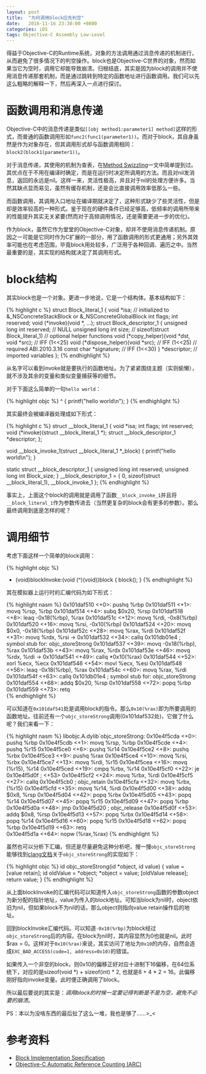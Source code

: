 ```yaml
---
layout: post
title:  "为何调用block应先判空"
date:   2016-11-16 23:30:00 +0800
categories: iOS
tags: Objective-C Assembly Low-Level
---
```



得益于Objective-C的Runtime系统，对象的方法调用通过消息传递的机制进行，从而避免了很多情况下的判空操作。block也是Objective-C世界的对象，然而如果当它为空时，调用它却能导致崩溃。归根结底，其实是因为block的调用并不使用消息传递那套机制，而是通过跳转到特定的函数地址进行函数调用。我们可以先这么粗略的解释一下，然后再深入一点进行探讨。


# 函数调用和消息传递

Objective-C中的消息传递是类似`[[obj method1:parameter1] method]`这样的形式，而普通的函数调用形如`func2(func1(parameter1))`。而对于block，其自身虽然是作为对象存在，但其调用形式却与函数调用相同：`block2(block1(parameter1))`。

对于消息传递，其使用的机制为查表，在[Method Swizzling][Method-Swizzling]一文中简单提到过。其优点在于不用在编译时确定，而是在运行时决定所调用的方法。而且对nil发消息，返回的永远是nil。这样一来，灵活性极高，并且对于nil的处理方便许多。当然其缺点显而易见，虽然有缓存机制，还是会比直接调用效率低那么一些。

而函数调用，其调用入口地址在编译期就决定了，这种形式缺少了些灵活性，但是却是效率较高的一种形式。鉴于现在的硬件条件已经足够高，低频率的调用所带来的性能提升其实无关紧要(然而对于高频调用情况，还是需要更进一步的优化)。

作为block，虽然它作为堂堂的Objective-C对象，却并不使用消息传递机制。原因之一可能是它同时作为C扩展的一部分，用了函数调用的形式更通用；另外其效率可能也在考虑范围，毕竟block用处较多，广泛用于各种回调、遍历之中。当然最重要的是，其实现的结构就决定了其调用形式。


# block结构

其实block也是一个对象。更进一步地说，它是一个结构体。基本结构如下：

{% highlight c %}
struct Block_literal_1 {
    void *isa; // initialized to &_NSConcreteStackBlock or &_NSConcreteGlobalBlock
    int flags;
    int reserved;
    void (*invoke)(void *, ...);
    struct Block_descriptor_1 {
        unsigned long int reserved;     // NULL
        unsigned long int size;         // sizeof(struct Block_literal_1)
        // optional helper functions
        void (*copy_helper)(void *dst, void *src);     // IFF (1<<25)
        void (*dispose_helper)(void *src);             // IFF (1<<25)
        // required ABI.2010.3.16
        const char *signature;                         // IFF (1<<30)
    } *descriptor;
    // imported variables
};
{% endhighlight %}

从名字可以看到invoke就是要执行的函数地址。为了紧紧围绕主题（实则偷懒），就不涉及其余的变量和类似变量捕获等的细节。

对于下面这么简单的一句`hello world`：

{% highlight objc %}
^ { printf("hello world\n"); }
{% endhighlight %}

其实最终会被编译器处理成如下形式：

{% highlight c %}
struct __block_literal_1 {
    void *isa;
    int flags;
    int reserved;
    void (*invoke)(struct __block_literal_1 *);
    struct __block_descriptor_1 *descriptor;
};

void __block_invoke_1(struct __block_literal_1 *_block) {
    printf("hello world\n");
}

static struct __block_descriptor_1 {
    unsigned long int reserved;
    unsigned long int Block_size;
} __block_descriptor_1 = { 0, sizeof(struct __block_literal_1), __block_invoke_1 };
{% endhighlight %}

事实上，上面这个block的调用就是调用了函数`__block_invoke_1`并且将`__block_literal_1`作为参数传进去（当然更复杂的block会有更多的参数）。那么最终调用到底是怎样的呢？


# 调用细节

考虑下面这样一个简单的block调用：

{% highlight objc %}
- (void)blockInvoke:(void (^)(void))block
{
    block();
}
{% endhighlight %}

其在模拟器上运行时的汇编代码为如下形式：

{% highlight nasm %}
    0x101daf510 <+0>:  pushq  %rbp
    0x101daf511 <+1>:  movq   %rsp, %rbp
    0x101daf514 <+4>:  subq   $0x20, %rsp
    0x101daf518 <+8>:  leaq   -0x18(%rbp), %rax
    0x101daf51c <+12>: movq   %rdi, -0x8(%rbp)
    0x101daf520 <+16>: movq   %rsi, -0x10(%rbp)
    0x101daf524 <+20>: movq   $0x0, -0x18(%rbp)
    0x101daf52c <+28>: movq   %rax, %rdi
    0x101daf52f <+31>: movq   %rdx, %rsi
->  0x101daf532 <+34>: callq  0x101db01e4               ; symbol stub for: objc_storeStrong
    0x101daf537 <+39>: movq   -0x18(%rbp), %rax
    0x101daf53b <+43>: movq   %rax, %rdx
    0x101daf53e <+46>: movq   %rdx, %rdi
->  0x101daf541 <+49>: callq  *0x10(%rax)
    0x101daf544 <+52>: xorl   %ecx, %ecx
    0x101daf546 <+54>: movl   %ecx, %esi
    0x101daf548 <+56>: leaq   -0x18(%rbp), %rax
    0x101daf54c <+60>: movq   %rax, %rdi
    0x101daf54f <+63>: callq  0x101db01e4               ; symbol stub for: objc_storeStrong
    0x101daf554 <+68>: addq   $0x20, %rsp
    0x101daf558 <+72>: popq   %rbp
    0x101daf559 <+73>: retq   
{% endhighlight %}

可以知道在`0x101daf541`处是调用block的指令。那么`0x10(%rax)`即为所要调用的函数地址。往前还有一个`objc_storeStrong`调用(0x101daf532处)，它做了什么呢？我们来看一下：

{% highlight nasm %}
libobjc.A.dylib`objc_storeStrong:
    0x10e4f5cda <+0>:  pushq  %rbp
    0x10e4f5cdb <+1>:  movq   %rsp, %rbp
    0x10e4f5cde <+4>:  pushq  %r15
    0x10e4f5ce0 <+6>:  pushq  %r14
    0x10e4f5ce2 <+8>:  pushq  %rbx
    0x10e4f5ce3 <+9>:  pushq  %rax
    0x10e4f5ce4 <+10>: movq   %rsi, %rbx
    0x10e4f5ce7 <+13>: movq   %rdi, %r15
    0x10e4f5cea <+16>: movq   (%r15), %r14
    0x10e4f5ced <+19>: cmpq   %rbx, %r14
    0x10e4f5cf0 <+22>: je     0x10e4f5d0f               ; <+53>
    0x10e4f5cf2 <+24>: movq   %rbx, %rdi
    0x10e4f5cf5 <+27>: callq  0x10e4f5cb0               ; objc_retain
    0x10e4f5cfa <+32>: movq   %rbx, (%r15)
    0x10e4f5cfd <+35>: movq   %r14, %rdi
    0x10e4f5d00 <+38>: addq   $0x8, %rsp
    0x10e4f5d04 <+42>: popq   %rbx
    0x10e4f5d05 <+43>: popq   %r14
    0x10e4f5d07 <+45>: popq   %r15
    0x10e4f5d09 <+47>: popq   %rbp
    0x10e4f5d0a <+48>: jmp    0x10e4f5d20               ; objc_release
    0x10e4f5d0f <+53>: addq   $0x8, %rsp
    0x10e4f5d13 <+57>: popq   %rbx
    0x10e4f5d14 <+58>: popq   %r14
    0x10e4f5d16 <+60>: popq   %r15
    0x10e4f5d18 <+62>: popq   %rbp
    0x10e4f5d19 <+63>: retq   
    0x10e4f5d1a <+64>: nopw   (%rax,%rax)
{% endhighlight %}

虽然也可以分析下汇编，但还是尽量避免这种分析吧，搜一搜`objc_storeStrong`能够找到[clang文档](http://clang.llvm.org/docs/AutomaticReferenceCounting.html#arc-runtime-objc-storestrong)关于`objc_storeStrong`的实现如下：

{% highlight objc %}
id objc_storeStrong(id *object, id value) {
  value = [value retain];
  id oldValue = *object;
  *object = value;
  [oldValue release];
  return value;
}
{% endhighlight %}

从上面blockInvoke的汇编代码可以知道传入`objc_storeStrong`函数的参数object为新分配的指针地址，value为传入的block地址。可知当block为nil时，object依旧为nil，但如果block不为nil的话，那么object则指向value retain操作后的地址。

回到blockInvoke汇编代码。可以知道`-0x18(%rbp)`为block经过`objc_storeStrong`后的内容。在block为nil时，其内容显然为0也就是nil。此时$rax = 0。这样对于`0x10(%rax)`来说，其实访问了地址为`0x10`的内存，自然会造成`EXC_BAD_ACCESS(code=1, address=0x10)`的错误。

如果传入一个非空的block，则0x10的偏移正好对应十进制下16偏移，在64位系统下，对应的是sizeof(void *) + sizeof(int) * 2, 也就是8 + 4 * 2 = 16。此偏移刚好指向invoke变量。此时便正确调用了block。

所以最后要说的其实是：*调用block的时候一定要记得判断是不是为空，避免不必要的崩溃*。

PS：本以为没啥东西的最后扯了这么一堆，我也是够了……>_<


# 参考资料

* [Block Implementation Specification](http://clang.llvm.org/docs/Block-ABI-Apple.html)
* [Objective-C Automatic Reference Counting (ARC)](http://clang.llvm.org/docs/AutomaticReferenceCounting.html)


[Method-Swizzling]: /2016/07/10/method-swizzling/#section



